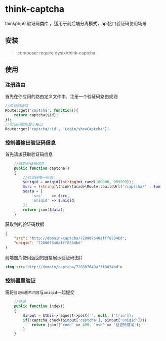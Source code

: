 # think-captcha

thinkphp6 验证码类库 ，适用于前后端分离模式，api接口验证码使用场景

## 安装
> composer require dysix/think-captcha



## 使用

### 注册路由

首先在你应用的路由定义文件中，注册一个验证码路由规则

~~~php
//验证码接口
Route::get('captcha', function(){
    return captcha($id);
});
//验证码图形展示接口
Route::get('captcha/:id', 'Login/showCaptcha');
~~~

### 控制器输出验证码信息

首先请求获取验证码信息

~~~php
    //获取验证码信息
    public function captcha()
    {
        //验证码唯一标识
        $uniqid = uniqid((string)mt_rand(100000, 999999));
        $src = (string)\think\facade\Route::buildUrl('/captcha/' . $uniqid)->domain(true);
        $data = [
            'src'    => $src,
            'uniqid' => $uniqid,
        ];
        return json($data);
    }
~~~

获取到的验证码数据

```json
{
	"src": "http://domain/captcha/720807640afff8834bd",
	"uniqid": "720807640afff8834bd"
}
```

前端图片使用返回的链接展示验证码图片

```html
<img src="http://domain/captcha/720807640afff8834bd">
```

### 控制器里验证

需将`验证码图片内容`与`uniqid`一起提交

~~~php
	//登录
    public function index()
    {
    	$input = $this->request->post('', null, ['trim']);
    	if(!captcha_check($input['captcha'], $input['uniqid'])){
            return json(['code' => 400, 'msh' => '验证码错误');
        }
    }
~~~